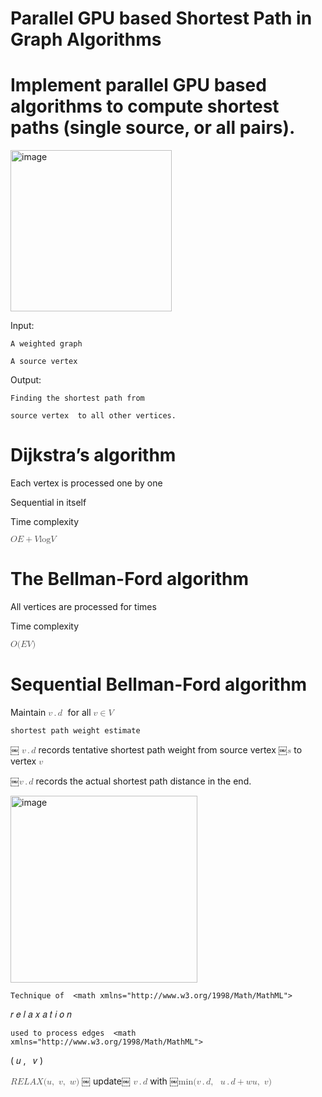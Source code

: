# Parallel GPU based Shortest Path in Graph Algorithms 
# Implement parallel GPU based algorithms to compute shortest paths (single source, or all pairs).



<img width="258" alt="image" src="https://github.com/babsubra1980/Final-Project---Parallel-Algorithms-Class/assets/37005639/d81ecee4-ac01-453e-b67a-e174804f8afb">


 Input:
 
	A weighted graph 
 
	A source vertex 
 
 Output:
 
	Finding the shortest path from 
 
	source vertex  to all other vertices.
	 

# Dijkstra’s algorithm
 
Each vertex is processed one by one

Sequential in itself

Time complexity

<math xmlns="http://www.w3.org/1998/Math/MathML">
  <mi mathvariant="italic" mathcolor="#3F3F3F">𝑂</mi>
  <mfenced mathcolor="#3F3F3F" separators="|">
    <mrow>
      <mfenced mathcolor="#3F3F3F" open="|" close="|" separators="|">
        <mrow>
          <mi mathvariant="italic" mathcolor="#3F3F3F">𝐸</mi>
        </mrow>
      </mfenced>
      <mo mathcolor="#3F3F3F">+</mo>
      <mfenced mathcolor="#3F3F3F" open="|" close="|" separators="|">
        <mrow>
          <mi mathvariant="italic" mathcolor="#3F3F3F">𝑉</mi>
        </mrow>
      </mfenced>
      <mrow>
        <mrow>
          <mi mathvariant="normal" mathcolor="#3F3F3F">log</mi>
        </mrow>
        <mo mathcolor="#3F3F3F">⁡</mo>
        <mrow>
          <mfenced mathcolor="#3F3F3F" open="|" close="|" separators="|">
            <mrow>
              <mi mathvariant="italic" mathcolor="#3F3F3F">𝑉</mi>
            </mrow>
          </mfenced>
        </mrow>
      </mrow>
    </mrow>
  </mfenced>
</math>


# The Bellman-Ford algorithm
 
All vertices are processed for  times

Time complexity

<math xmlns="http://www.w3.org/1998/Math/MathML">
  <mi mathvariant="italic" mathcolor="#3F3F3F">𝑂</mi>
  <mo stretchy="false" mathcolor="#3F3F3F">(</mo>
  <mfenced mathcolor="#3F3F3F" open="|" close="|" separators="|">
    <mrow>
      <mi mathvariant="italic" mathcolor="#3F3F3F">𝐸</mi>
    </mrow>
  </mfenced>
  <mfenced mathcolor="#3F3F3F" open="|" close="|" separators="|">
    <mrow>
      <mi mathvariant="italic" mathcolor="#3F3F3F">𝑉</mi>
    </mrow>
  </mfenced>
  <mo stretchy="false" mathcolor="#3F3F3F">)</mo>
</math>

# Sequential Bellman-Ford algorithm

Maintain <math xmlns="http://www.w3.org/1998/Math/MathML">
  <mi mathvariant="italic" mathcolor="#3F3F3F">𝑣</mi>
  <mo mathcolor="#3F3F3F">.</mo>
  <mi mathvariant="italic" mathcolor="#3F3F3F">𝑑</mi>
  <mi mathcolor="#3F3F3F"> </mi>
</math> for all <math xmlns="http://www.w3.org/1998/Math/MathML">
  <mi mathvariant="italic" mathcolor="#3F3F3F">𝑣</mi>
  <mo mathcolor="#3F3F3F">∈</mo>
  <mi mathvariant="italic" mathcolor="#3F3F3F">𝑉</mi>
</math>

 	shortest path weight estimate
 
 ￼ 	<math xmlns="http://www.w3.org/1998/Math/MathML">
  <mi mathvariant="italic" mathcolor="#3F3F3F">𝑣</mi>
  <mo mathcolor="#3F3F3F">.</mo>
  <mi mathvariant="italic" mathcolor="#3F3F3F">𝑑</mi>
</math> records tentative shortest path weight from source vertex ￼<math xmlns="http://www.w3.org/1998/Math/MathML">
  <mi mathvariant="italic" mathcolor="#3F3F3F">𝑠</mi>
</math> to vertex <math xmlns="http://www.w3.org/1998/Math/MathML">
  <mi mathvariant="italic" mathcolor="#3F3F3F">𝑣</mi>
</math>

 ￼<math xmlns="http://www.w3.org/1998/Math/MathML">
  <mi mathvariant="italic" mathcolor="#3F3F3F">𝑣</mi>
  <mo mathcolor="#3F3F3F">.</mo>
  <mi mathvariant="italic" mathcolor="#3F3F3F">𝑑</mi>
</math> records the actual shortest path distance in the end.

<img width="299" alt="image" src="https://github.com/babsubra1980/Final-Project---Parallel-Algorithms-Class/assets/37005639/72389229-6855-48ce-857e-fb99e8da060e">

	Technique of ￼<math xmlns="http://www.w3.org/1998/Math/MathML">
  <mi mathvariant="italic" mathcolor="#3F3F3F">𝑟</mi>
  <mi mathvariant="italic" mathcolor="#3F3F3F">𝑒</mi>
  <mi mathvariant="italic" mathcolor="#3F3F3F">𝑙</mi>
  <mi mathvariant="italic" mathcolor="#3F3F3F">𝑎</mi>
  <mi mathvariant="italic" mathcolor="#3F3F3F">𝑥</mi>
  <mi mathvariant="italic" mathcolor="#3F3F3F">𝑎</mi>
  <mi mathvariant="italic" mathcolor="#3F3F3F">𝑡</mi>
  <mi mathvariant="italic" mathcolor="#3F3F3F">𝑖</mi>
  <mi mathvariant="italic" mathcolor="#3F3F3F">𝑜</mi>
  <mi mathvariant="italic" mathcolor="#3F3F3F">𝑛</mi>
</math>

 	used to process edges ￼<math xmlns="http://www.w3.org/1998/Math/MathML">
  <mo stretchy="false" mathcolor="#3F3F3F">(</mo>
  <mi mathvariant="italic" mathcolor="#3F3F3F">𝑢</mi>
  <mo mathcolor="#3F3F3F">,</mo>
  <mi mathcolor="#3F3F3F"> </mi>
  <mi mathvariant="italic" mathcolor="#3F3F3F">𝑣</mi>
  <mo stretchy="false" mathcolor="#3F3F3F">)</mo>
</math>

<math xmlns="http://www.w3.org/1998/Math/MathML">
  <mi mathvariant="italic" mathcolor="#3F3F3F">𝑅</mi>
  <mi mathvariant="italic" mathcolor="#3F3F3F">𝐸</mi>
  <mi mathvariant="italic" mathcolor="#3F3F3F">𝐿</mi>
  <mi mathvariant="italic" mathcolor="#3F3F3F">𝐴</mi>
  <mi mathvariant="italic" mathcolor="#3F3F3F">𝑋</mi>
  <mo stretchy="false" mathcolor="#3F3F3F">(</mo>
  <mi mathvariant="italic" mathcolor="#3F3F3F">𝑢</mi>
  <mo mathcolor="#3F3F3F">,</mo>
  <mi mathcolor="#3F3F3F"> </mi>
  <mi mathvariant="italic" mathcolor="#3F3F3F">𝑣</mi>
  <mo mathcolor="#3F3F3F">,</mo>
  <mi mathcolor="#3F3F3F"> </mi>
  <mi mathvariant="italic" mathcolor="#3F3F3F">𝑤</mi>
  <mo stretchy="false" mathcolor="#3F3F3F">)</mo>
</math>
 ￼
 	update￼<math xmlns="http://www.w3.org/1998/Math/MathML">
  <mi mathcolor="#3F3F3F"> </mi>
  <mi mathvariant="italic" mathcolor="#3F3F3F">𝑣</mi>
  <mo mathcolor="#3F3F3F">.</mo>
  <mi mathvariant="italic" mathcolor="#3F3F3F">𝑑</mi>
</math> with ￼<math xmlns="http://www.w3.org/1998/Math/MathML">
  <mi mathvariant="normal" mathcolor="#3F3F3F">m</mi>
  <mi mathvariant="normal" mathcolor="#3F3F3F">i</mi>
  <mi mathvariant="normal" mathcolor="#3F3F3F">n</mi>
  <mo mathcolor="#3F3F3F">⁡</mo>
  <mo stretchy="false" mathcolor="#3F3F3F">(</mo>
  <mi mathvariant="italic" mathcolor="#3F3F3F">𝑣</mi>
  <mo mathcolor="#3F3F3F">.</mo>
  <mi mathvariant="italic" mathcolor="#3F3F3F">𝑑</mi>
  <mo mathcolor="#3F3F3F">,</mo>
  <mi mathcolor="#3F3F3F"> </mi>
  <mi mathcolor="#3F3F3F"> </mi>
  <mi mathvariant="italic" mathcolor="#3F3F3F">𝑢</mi>
  <mo mathcolor="#3F3F3F">.</mo>
  <mi mathvariant="italic" mathcolor="#3F3F3F">𝑑</mi>
  <mo mathcolor="#3F3F3F">+</mo>
  <mi mathvariant="italic" mathcolor="#3F3F3F">𝑤</mi>
  <mfenced mathcolor="#3F3F3F" separators="|">
    <mrow>
      <mi mathvariant="italic" mathcolor="#3F3F3F">𝑢</mi>
      <mo mathcolor="#3F3F3F">,</mo>
      <mi mathcolor="#3F3F3F"> </mi>
      <mi mathvariant="italic" mathcolor="#3F3F3F">𝑣</mi>
    </mrow>
  </mfenced>
  <mo stretchy="false" mathcolor="#3F3F3F">)</mo>
</math>


